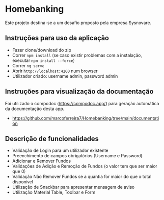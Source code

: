 # Homebanking

Este projeto destina-se a um desafio proposto pela empresa Sysnovare.

## Instruções para uso da aplicação

- Fazer clone/download do zip
- Correr `npm install` (se caso existir problemas com a instalação, executar `npm install --force`)
- Correr `ng serve`
- Abrir `http://localhost:4200` num browser
- Utilizador criado: username admin, password admin

## Instruções para visualização da documentação

Foi utilizado o compodoc (https://compodoc.app/) para geração automática da documentação desta app.

- https://github.com/marcoferreira7/Homebanking/tree/main/documentation


## Descrição de funcionalidades

- Validação de Login para um utilizador existente
- Preenchimento de campos obrigatórios (Username e Password)
- Adicionar e Remover Fundos
- Validações de Adição e Remoção de Fundos (o valor tem que ser maior que 0)
- Validação Não Remover Fundos se a quantia for maior do que o total disponível
- Utilização de Snackbar para apresentar mensagem de aviso
- Utilização Material Table, Toolbar e Form

